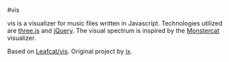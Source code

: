 #vis

vis is a visualizer for music files written in Javascript. Technologies utilized are [three.js](http://threejs.org/) and
[jQuery](https://jquery.com/). The visual spectrum is inspired by the [Monstercat](https://youtube.com/Monstercat)
visualizer.

Based on [Leafcat/vis](https://github.com/Leafcat/vis). Original project by [ix](https://github.com/ix).
